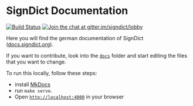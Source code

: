 # SignDict Documentation

[![Build Status](https://travis-ci.com/signdict/docs.svg?branch=master)](https://travis-ci.com/signdict/docs)
[![Join the chat at gitter.im/signdict/lobby](https://badges.gitter.im/Join%20Chat.svg)](https://gitter.im/signdict/Lobby)

Here you will find the german documentation of SignDict ([docs.signdict.org](http://docs.signdict.org)).

If you want to contribute, look into the [`docs`](docs) folder and start editing
the files that you want to change.

To run this locally, follow these steps:

* install [MkDocs](http://www.mkdocs.org/)
* run `make serve`. 
* Open [`http://localhost:4000`](http://localhost:4000) in your browser
